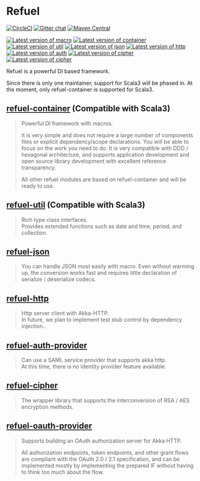 # Refuel

[![CircleCI](https://circleci.com/gh/giiita/refuel/tree/master.svg?style=svg)](https://circleci.com/gh/giiita/refuel/tree/master)
[![Gitter chat](https://badges.gitter.im/Join%20Chat.svg)](https://gitter.im/phylage/refuel)
[![Maven Central](https://maven-badges.herokuapp.com/maven-central/com.phylage/refuel-container_2.12/badge.svg)](https://search.maven.org/artifact/com.phylage/refuel-container_2.12)

[![Latest version of macro](https://index.scala-lang.org/giiita/refuel/refuel-container-macro/latest.svg)](https://index.scala-lang.org/giiita/refuel/refuel-container-macro)
[![Latest version of container](https://index.scala-lang.org/giiita/refuel/refuel-container/latest.svg)](https://index.scala-lang.org/giiita/refuel/refuel-container)
[![Latest version of util](https://index.scala-lang.org/giiita/refuel/refuel-util/latest.svg)](https://index.scala-lang.org/giiita/refuel/refuel-util)
[![Latest version of json](https://index.scala-lang.org/giiita/refuel/refuel-json/latest.svg)](https://index.scala-lang.org/giiita/refuel/refuel-json)
[![Latest version of http](https://index.scala-lang.org/giiita/refuel/refuel-http/latest.svg)](https://index.scala-lang.org/giiita/refuel/refuel-http)
[![Latest version of auth](https://index.scala-lang.org/giiita/refuel/refuel-auth-provider/latest.svg)](https://index.scala-lang.org/giiita/refuel/refuel-auth-provider)
[![Latest version of cipher](https://index.scala-lang.org/giiita/refuel/refuel-cipher/latest.svg)](https://index.scala-lang.org/giiita/refuel/refuel-cipher)
[![Latest version of cipher](https://index.scala-lang.org/giiita/refuel/refuel-oauth-provider/latest.svg)](https://index.scala-lang.org/giiita/refuel/refuel-oauth-provider)

<p>
Refuel is a powerful DI based framework.

Since there is only one maintainer, support for Scala3 will be phased in.
At the moment, only refuel-container is supported for Scala3.
</p>


## [refuel-container](https://github.com/giiita/refuel/tree/master/refuel-container) (Compatible with Scala3)

> Powerful DI framework with macros.
>
> It is very simple and does not require a large number of components files or explicit dependency/scope declarations. You will be able to focus on the work you need to do.
> It is very compatible with DDD / hexagonal architecture, and supports application development and open source library development with excellent reference transparency.
> 
> All other refuel modules are based on refuel-container and will be ready to use.

## [refuel-util](https://github.com/giiita/refuel/tree/master/refuel-util) (Compatible with Scala3)

> Rich type class interfaces.<br/>
> Provides extended functions such as date and time, period, and collection.

## [refuel-json](https://github.com/giiita/refuel/tree/master/refuel-json)

> You can handle JSON most easily with macro.
> Even without warming up, the conversion works fast and requires little declaration of serialize / deserialize codecs.

## [refuel-http](https://github.com/giiita/refuel/tree/master/refuel-http)

> Http server client with Akka-HTTP.<br/>
> In future, we plan to implement test stub control by dependency injection..<br/>

## [refuel-auth-provider](https://github.com/giiita/refuel/tree/master/refuel-auth-provider)

> Can use a SAML service provider that supports akka http.<br/>
> At this time, there is no Identity provider feature available.<br/>

## [refuel-cipher](https://github.com/giiita/refuel/tree/master/refuel-cipher)

> The wrapper library that supports the interconversion of RSA / AES encryption methods.

## [refuel-oauth-provider](https://github.com/giiita/refuel/tree/master/refuel-oauth-provider)

> Supports building an OAuth authorization server for Akka HTTP.
>
>All authorization endpoints, token endpoints, and other grant flows are compliant with the OAuth 2.0 / 2.1 specification, and can be implemented mostly by implementing the prepared IF without having to think too much about the flow.
